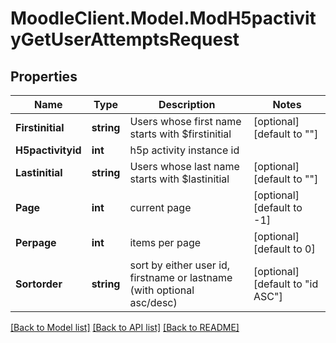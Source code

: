 # MoodleClient.Model.ModH5pactivityGetUserAttemptsRequest

## Properties

Name | Type | Description | Notes
------------ | ------------- | ------------- | -------------
**Firstinitial** | **string** | Users whose first name starts with $firstinitial | [optional] [default to ""]
**H5pactivityid** | **int** | h5p activity instance id | 
**Lastinitial** | **string** | Users whose last name starts with $lastinitial | [optional] [default to ""]
**Page** | **int** | current page | [optional] [default to -1]
**Perpage** | **int** | items per page | [optional] [default to 0]
**Sortorder** | **string** | sort by either user id, firstname or lastname (with optional asc/desc) | [optional] [default to "id ASC"]

[[Back to Model list]](../README.md#documentation-for-models) [[Back to API list]](../README.md#documentation-for-api-endpoints) [[Back to README]](../README.md)

